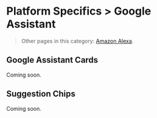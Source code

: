 # Platform Specifics > Google Assistant

> Other pages in this category: [Amazon Alexa](amazon-alexa.md).

## Google Assistant Cards

Coming soon.


## Suggestion Chips

Coming soon.
